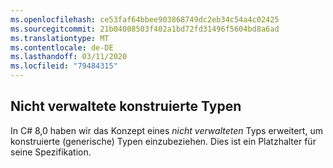 ```yaml
---
ms.openlocfilehash: ce53faf64bbee903868749dc2eb34c54a4c02425
ms.sourcegitcommit: 21b04008503f402a1bd72fd31496f5604bd8a6ad
ms.translationtype: MT
ms.contentlocale: de-DE
ms.lasthandoff: 03/11/2020
ms.locfileid: "79484315"
---
```

## <a name="unmanaged-constructed-types"></a>Nicht verwaltete konstruierte Typen

In C# 8,0 haben wir das Konzept eines *nicht verwalteten* Typs erweitert, um konstruierte (generische) Typen einzubeziehen. Dies ist ein Platzhalter für seine Spezifikation.
